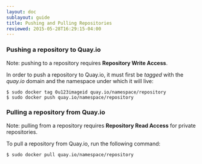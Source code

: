 ```yaml
---
layout: doc
sublayout: guide
title: Pushing and Pulling Repositories
reviewed: 2015-05-28T16:29:15-04:00
---
```

### Pushing a repository to Quay.io

Note: pushing to a repository requires **Repository Write Access**.

In order to push a repository to Quay.io, it must first be _tagged_ with the _quay.io_ domain and the namespace under which it will live:

```
$ sudo docker tag 0u123imageid quay.io/namespace/repository
$ sudo docker push quay.io/namespace/repository
```

### Pulling a repository from Quay.io

Note: pulling from a repository requires **Repository Read Access** for private repositories.

To pull a repository from Quay.io, run the following command:

```
$ sudo docker pull quay.io/namespace/repository
```
